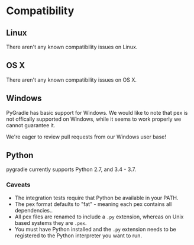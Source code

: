 # Compatibility

## Linux

There aren't any known compatibility issues on Linux.

## OS X

There aren't any known compatibility issues on OS X.

## Windows

PyGradle has basic support for Windows. We would like to note that pex is not
offically supported on Windows, while it seems to work properly we cannot
guarantee it.

We're eager to review pull requests from our Windows user base!

## Python

pygradle currently supports Python 2.7, and 3.4 - 3.7.

### Caveats

- The integration tests require that Python be available in your PATH.
- The pex format defaults to "fat" - meaning each pex contains all dependencies..
- All pex files are renamed to include a `.py` extension, whereas on Unix based systems they are `.pex`.
- You must have Python installed and the `.py` extension needs to be registered to the Python interpreter you want to run.
